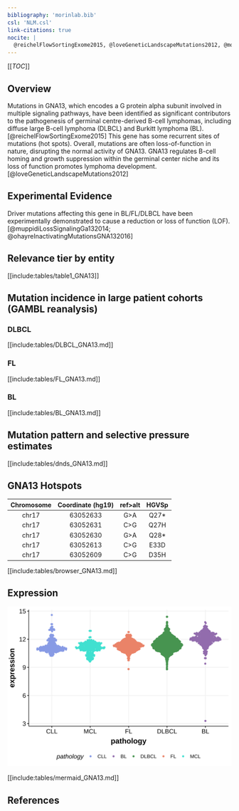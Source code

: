 ```yaml
---
bibliography: 'morinlab.bib'
csl: 'NLM.csl'
link-citations: true
nocite: |
  @reichelFlowSortingExome2015, @loveGeneticLandscapeMutations2012, @morinFrequentMutationHistonemodifying2011
---
```

[[_TOC_]]

## Overview
Mutations in GNA13, which encodes a G protein alpha subunit involved in multiple signaling pathways, have been identified as significant contributors to the pathogenesis of germinal centre-derived B-cell lymphomas, including diffuse large B-cell lymphoma (DLBCL) and Burkitt lymphoma (BL).[@reichelFlowSortingExome2015] This gene has some recurrent sites of mutations (hot spots). Overall, mutations are often loss-of-function in nature, disrupting the normal activity of GNA13. GNA13 regulates B-cell homing and growth suppression within the germinal center niche and its loss of function promotes lymphoma development.[@loveGeneticLandscapeMutations2012]



## Experimental Evidence

Driver mutations affecting this gene in BL/FL/DLBCL have been experimentally demonstrated to cause a reduction or loss of function (LOF).[@muppidiLossSignalingGa132014; @ohayreInactivatingMutationsGNA132016]

## Relevance tier by entity

[[include:tables/table1_GNA13]]

## Mutation incidence in large patient cohorts (GAMBL reanalysis)

### DLBCL
[[include:tables/DLBCL_GNA13.md]]

### FL
[[include:tables/FL_GNA13.md]]

### BL
[[include:tables/BL_GNA13.md]]

## Mutation pattern and selective pressure estimates

[[include:tables/dnds_GNA13.md]]

## GNA13 Hotspots

| Chromosome |Coordinate (hg19) | ref>alt | HGVSp | 
 | :---:| :---: | :--: | :---: |
| chr17 | 63052633 | G>A | Q27* |
| chr17 | 63052631 | C>G | Q27H |
| chr17 | 63052630 | G>A | Q28* |
| chr17 | 63052613 | C>G | E33D |
| chr17 | 63052609 | C>G | D35H |

[[include:tables/browser_GNA13.md]]

## Expression
![](images/gene_expression/GNA13_by_pathology.svg)


<!-- ORIGIN: morinFrequentMutationHistonemodifying2011 -->
<!-- BL: loveGeneticLandscapeMutations2012 -->
<!-- FL: morinFrequentMutationHistonemodifying2011 -->
<!-- BL: loveGeneticLandscapeMutations2012 -->
<!-- DLBCL: morinFrequentMutationHistonemodifying2011 -->

[[include:tables/mermaid_GNA13.md]]

## References
